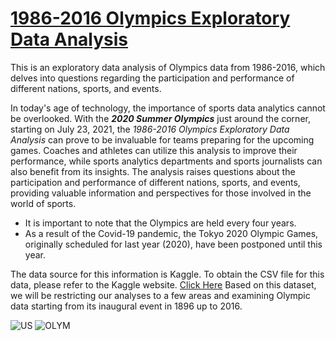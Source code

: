 # [1986-2016 Olympics Exploratory Data Analysis](<https://github.com/everndah/Olympics_EDA/blob/main/olympic-history-athletes-and-results-analysis%20(1).ipynb>)

This is an exploratory data analysis of Olympics data from 1986-2016, which delves into questions regarding the participation and performance of different nations, sports, and events.

In today's age of technology, the importance of sports data analytics cannot be overlooked. With the **_2020 Summer Olympics_** just around the corner, starting on July 23, 2021, the _1986-2016 Olympics Exploratory Data Analysis_ can prove to be invaluable for teams preparing for the upcoming games. Coaches and athletes can utilize this analysis to improve their performance, while sports analytics departments and sports journalists can also benefit from its insights. The analysis raises questions about the participation and performance of different nations, sports, and events, providing valuable information and perspectives for those involved in the world of sports.

- It is important to note that the Olympics are held every four years.
- As a result of the Covid-19 pandemic, the Tokyo 2020 Olympic Games, originally scheduled for last year (2020), have been postponed until this year.

The data source for this information is Kaggle. To obtain the CSV file for this data, please refer to the Kaggle website. [Click Here](https://www.kaggle.com/heesoo37/120-years-of-olympic-history-athletes-and-results)
Based on this dataset, we will be restricting our analyses to a few areas and examining Olympic data starting from its inaugural event in 1896 up to 2016.

![US](https://user-images.githubusercontent.com/66929420/127783113-982d6d40-abfb-4686-9138-ec1c07d54257.png) ![OLYM](https://user-images.githubusercontent.com/66929420/127783119-caae8491-567f-4a05-b1ea-165d7aed4a7a.png)
